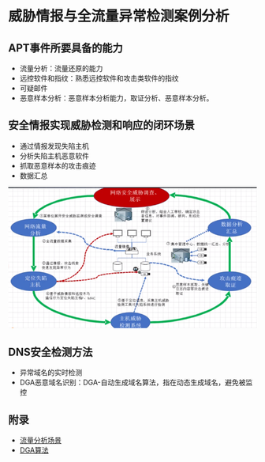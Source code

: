 # 威胁情报与全流量异常检测案例分析
## APT事件所要具备的能力
+ 流量分析：流量还原的能力
+ 远控软件和指纹：熟悉远控软件和攻击类软件的指纹
+ 可疑邮件
+ 恶意样本分析：恶意样本分析能力，取证分析、恶意样本分析。

## 安全情报实现威胁检测和响应的闭环场景

+ 通过情报发现失陷主机
+ 分析失陷主机恶意软件
+ 抓取恶意样本的攻击痕迹
+ 数据汇总

![](https://raw.githubusercontent.com/Pain4Dawn/notebook/master/98.picture/%E5%AE%89%E5%85%A8%E6%83%85%E6%8A%A5%E5%AE%9E%E7%8E%B0%E5%A8%81%E8%83%81%E6%A3%80%E6%B5%8B%E5%92%8C%E5%93%8D%E5%BA%94%E7%9A%84%E9%97%AD%E7%8E%AF%E5%9C%BA%E6%99%AF.png)

## DNS安全检测方法
+ 异常域名的实时检测
+ DGA恶意域名识别：DGA-自动生成域名算法，指在动态生成域名，避免被监控

## 附录
+ [流量分析场景](https://wiki.y1ng.org/0x1_%E5%A8%81%E8%83%81%E6%83%85%E6%8A%A5/1x3_%E5%A8%81%E8%83%81%E6%83%85%E6%8A%A5%E4%B8%8E%E5%85%A8%E6%B5%81%E9%87%8F%E5%BC%82%E5%B8%B8%E6%A3%80%E6%B5%8B%E6%A1%88%E4%BE%8B%E5%88%86%E6%9E%90/)
+ [DGA算法](https://cloud.tencent.com/developer/article/1692425)